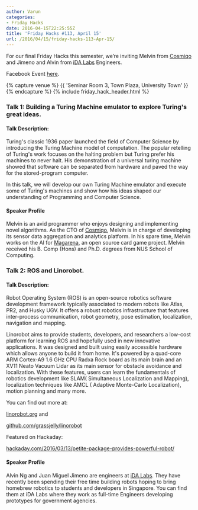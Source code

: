 ```yaml
---
author: Varun
categories:
- Friday Hacks
date: 2016-04-15T22:25:55Z
title: 'Friday Hacks #113, April 15'
url: /2016/04/15/friday-hacks-113-Apr-15/
---
```


For our final Friday Hacks this semester, we’re inviting Melvin from [Cosmiqo](http://cosmiqo.com/) and Jimeno and Alvin from [iDA Labs](https://www.ida.gov.sg/Programmes-Partnership/Store/IDA-Labs) Engineers.


Facebook Event [here](https://www.facebook.com/events/1219608128069067/).

{% capture venue %}
    {{ 'Seminar Room 3, Town Plaza, University Town' }}
{% endcapture %}
{% include friday_hack_header.html %}


### Talk 1: Building a Turing Machine emulator to explore Turing's great ideas.

#### Talk Description:
Turing's classic 1936 paper launched the field of Computer Science by
introducing the Turing Machine model of computation. The popular retelling of Turing's work focuses on the halting problem but Turing prefer his machines to never halt. His demonstration of a universal turing machine showed that software can be separated from hardware and paved the way for the stored-program computer.

In this talk, we will develop our own Turing Machine emulator and execute some of Turing's machines and show how his ideas shaped our understanding of Programming and Computer Science.

#### Speaker Profile

Melvin is an avid programmer who enjoys designing and implementing novel
algorithms. As the CTO of [Cosmiqo](http://cosmiqo.com/), Melvin is in charge of developing its sensor data aggregation and analytics platform. In his spare time, Melvin works on the AI for [Magarena](https://magarena.github.io/), an open source card game project. Melvin received his B. Comp (Hons) and Ph.D. degrees from NUS School of Computing.

### Talk 2: ROS and Linorobot.

#### Talk Description:
Robot Operating System (ROS) is an open-source robotics software development framework typically associated to modern robots like Atlas, PR2, and Husky UGV.  It offers a robust robotics infrastructure that features inter-process communication, robot geometry, pose estimation, localization, navigation and mapping.

Linorobot aims to provide students, developers, and researchers a low-cost platform for learning ROS and hopefully used in new innovative applications. It was designed and built using easily accessible hardware which allows anyone to build it from home. It's powered by a quad-core ARM Cortex-A9 1.6 GHz CPU Radxa Rock board as its main brain and an XV11 Neato Vacuum Lidar as its main sensor for obstacle avoidance and localization. With these features, users can learn the fundamentals of robotics development like SLAM( Simultaneous Localization and Mapping), localization techniques like AMCL ( Adaptive Monte-Carlo Localization), motion planning and many more.

You can find out more at:

[linorobot.org](https://linorobot.org) and

[github.com/grassjelly/linorobot](https://github.com/grassjelly/linorobot)

Featured on Hackaday:

[hackaday.com/2016/03/13/petite-package-provides-powerful-robot/](http://hackaday.com/2016/03/13/petite-package-provides-powerful-robot/)

#### Speaker Profile
Alvin Ng and Juan Miguel Jimeno are engineers at [iDA Labs](https://www.ida.gov.sg/Programmes-Partnership/Store/IDA-Labs). They have recently been spending their free time building robots hoping to bring homebrew robotics to students and developers in Singapore. You can find them at iDA Labs where they work as full-time Engineers developing prototypes for government agencies.
